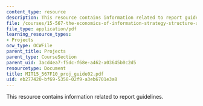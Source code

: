 ```yaml
---
content_type: resource
description: This resource contains information related to report guidelines.
file: /courses/15-567-the-economics-of-information-strategy-structure-and-pricing-fall-2010/eb277420bf69535802f9a3eb6701e3a8_MIT15_567F10_proj_guide02.pdf
file_type: application/pdf
learning_resource_types:
- Projects
ocw_type: OCWFile
parent_title: Projects
parent_type: CourseSection
parent_uid: 3acd4ea7-f5dc-f68e-a462-a03645b0c2d5
resourcetype: Document
title: MIT15_567F10_proj_guide02.pdf
uid: eb277420-bf69-5358-02f9-a3eb6701e3a8
---
```

This resource contains information related to report guidelines.

